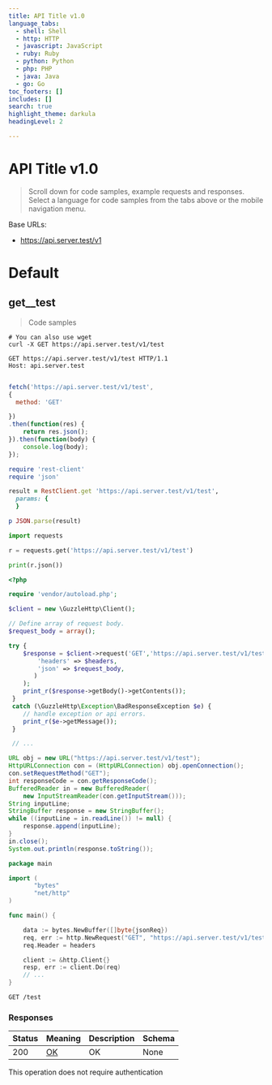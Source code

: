 ```yaml
---
title: API Title v1.0
language_tabs:
  - shell: Shell
  - http: HTTP
  - javascript: JavaScript
  - ruby: Ruby
  - python: Python
  - php: PHP
  - java: Java
  - go: Go
toc_footers: []
includes: []
search: true
highlight_theme: darkula
headingLevel: 2

---
```


<!-- Generator: Widdershins v4.0.1 -->

<h1 id="api-title">API Title v1.0</h1>

> Scroll down for code samples, example requests and responses. Select a language for code samples from the tabs above or the mobile navigation menu.

Base URLs:

* <a href="https://api.server.test/v1">https://api.server.test/v1</a>

<h1 id="api-title-default">Default</h1>

## get__test

> Code samples

```shell
# You can also use wget
curl -X GET https://api.server.test/v1/test

```

```http
GET https://api.server.test/v1/test HTTP/1.1
Host: api.server.test

```

```javascript

fetch('https://api.server.test/v1/test',
{
  method: 'GET'

})
.then(function(res) {
    return res.json();
}).then(function(body) {
    console.log(body);
});

```

```ruby
require 'rest-client'
require 'json'

result = RestClient.get 'https://api.server.test/v1/test',
  params: {
  }

p JSON.parse(result)

```

```python
import requests

r = requests.get('https://api.server.test/v1/test')

print(r.json())

```

```php
<?php

require 'vendor/autoload.php';

$client = new \GuzzleHttp\Client();

// Define array of request body.
$request_body = array();

try {
    $response = $client->request('GET','https://api.server.test/v1/test', array(
        'headers' => $headers,
        'json' => $request_body,
       )
    );
    print_r($response->getBody()->getContents());
 }
 catch (\GuzzleHttp\Exception\BadResponseException $e) {
    // handle exception or api errors.
    print_r($e->getMessage());
 }

 // ...

```

```java
URL obj = new URL("https://api.server.test/v1/test");
HttpURLConnection con = (HttpURLConnection) obj.openConnection();
con.setRequestMethod("GET");
int responseCode = con.getResponseCode();
BufferedReader in = new BufferedReader(
    new InputStreamReader(con.getInputStream()));
String inputLine;
StringBuffer response = new StringBuffer();
while ((inputLine = in.readLine()) != null) {
    response.append(inputLine);
}
in.close();
System.out.println(response.toString());

```

```go
package main

import (
       "bytes"
       "net/http"
)

func main() {

    data := bytes.NewBuffer([]byte{jsonReq})
    req, err := http.NewRequest("GET", "https://api.server.test/v1/test", data)
    req.Header = headers

    client := &http.Client{}
    resp, err := client.Do(req)
    // ...
}

```

`GET /test`

<h3 id="get__test-responses">Responses</h3>

|Status|Meaning|Description|Schema|
|---|---|---|---|
|200|[OK](https://tools.ietf.org/html/rfc7231#section-6.3.1)|OK|None|

<aside class="success">
This operation does not require authentication
</aside>

